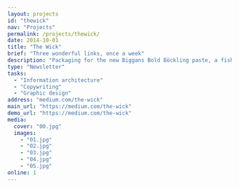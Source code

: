 ```yaml
---
layout: projects
id: "thewick"
nav: "Projects"
permalink: /projects/thewick/
date: 2014-10-01
title: "The Wick"
brief: "Three wonderful links, once a week"
description: "Packaging for the new Biggans Bold Böckling paste, a fish paste made of smoked herring. Biggans is a small family owned company who has been serving their culinary delicacies to the Swedes since 1952."
type: "Newsletter"
tasks:
  - "Information architecture"
  - "Copywriting"
  - "Graphic design"
address: "medium.com/the-wick"
main_url: "https://medium.com/the-wick"
demo_url: "https://medium.com/the-wick"
media:
  cover: "00.jpg"
  images:
    - "01.jpg"
    - "02.jpg"
    - "03.jpg"
    - "04.jpg"
    - "05.jpg"
online: 1
---
```

